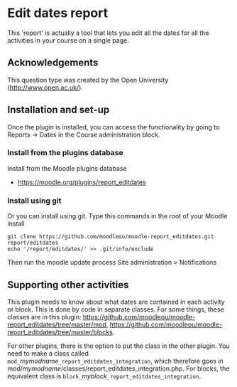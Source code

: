 # Edit dates report

This 'report' is actually a tool that lets you edit all the dates for all
the activities in your course on a single page.


## Acknowledgements

This question type was created by the Open University (http://www.open.ac.uk/).


## Installation and set-up

Once the plugin is installed, you can access the functionality by going to
Reports -> Dates in the Course administration block.

### Install from the plugins database

Install from the Moodle plugins database
* https://moodle.org/plugins/report_editdates

### Install using git

Or you can install using git. Type this commands in the root of your Moodle install

    git clone https://github.com/moodleou/moodle-report_editdates.git report/editdates
    echo '/report/editdates/' >> .git/info/exclude

Then run the moodle update process
Site administration > Notifications


## Supporting other activities

This plugin needs to know about what dates are contained in each activity or block.
This is done by code in separate classes. For some things, these classes are in
this plugin: https://github.com/moodleou/moodle-report_editdates/tree/master/mod,
https://github.com/moodleou/moodle-report_editdates/tree/master/blocks.

For other plugins, there is the option to put the class in the other plugin.
You need to make a class called `mod_`_mymodname_`_report_editdates_integration`,
which therefore goes in mod/_mymodname_/classes/report_editdates_integration.php.
For blocks, the equivalent class is `block_`_myblock_`_report_editdates_integration`.
